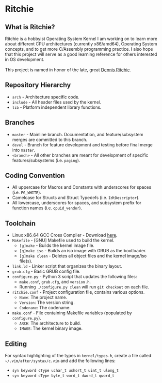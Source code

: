 # Ritchie

## What is Ritchie?
Ritchie is a hobbyist Operating System Kernel I am working on to learn more about different CPU architectures (currently x86/amd64), Operating System concepts, and to get more C/Assembly programming practice.
I also hope that this project will serve as a good learning reference for others interested in OS development.<br/>
<br/>
This project is named in honor of the late, great [Dennis Ritchie][dmr].

## Repository Hierarchy
- `arch` - Architecture specific code.
- `include` - All header files used by the kernel.
- `lib` - Platform independent library functions.

## Branches
- `master` - Mainline branch. Documentation, and feature/subsystem merges are committed to this branch.
- `devel` - Branch for feature development and testing before final merge into `master`.
- `<branch>` - All other branches are meant for development of specific features/subsystems (i.e. `paging`).

## Coding Convention
- All uppercase for Macros and Constants with underscores for spaces (i.e. `FG_WHITE`).
- Camelcase for Structs and Struct Typedefs (i.e. `IdtDescriptor`).
- All lowercase, underscores for spaces, and subsystem prefix for function names (i.e. `cpuid_vendor`).

## Toolchain
- Linux x86_64 GCC Cross Compiler - Download [here][cross].
- `Makefile` - [GNU] Makefile used to build the kernel.
  - `[g]make` - Builds the kernel image file.
  - `[g]make iso` - Builds an iso image with GRUB as the bootloader.
  - `[g]make clean` - Deletes all object files and the kernel image/iso file(s).
- `link.ld` - Linker script that organizes the binary layout.
- `grub.cfg` - Basic GRUB config file.
- `configure.py` - Python 3 script that updates the following files:
  - `make.conf`, `grub.cfg`, and `version.h`.
  - Running `./configure.py clean` will run `git checkout` on each file.
- `ritchie.conf` - Project configuration file, contains various options.
  - `Name`: The project name.
  - `Version`: The version string.
  - `Codename`: The codename.
- `make.conf` - File containing Makefile variables (populated by `configure.py`).
  - `ARCH`: The architecture to build.
  - `IMAGE`: The kernel binary image.

## Editing
For syntax highlighting of the types in `kernel/types.h`, create a file called `~/.vim/after/syntax/c.vim` and add the following lines:
- `syn keyword cType uchar_t ushort_t uint_t ulong_t`
- `syn keyword cType byte_t word_t dword_t qword_t`

[cross]: http://newos.org/toolchains/x86_64-elf-4.9.1-Linux-x86_64.tar.xz
[dmr]: http://en.wikipedia.org/wiki/Dennis_Ritchie
